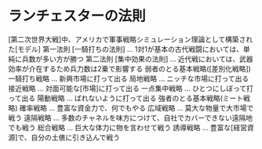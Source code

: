 # ランチェスターの法則
 [第二次世界大戦]中、アメリカで軍事戦略シミュレーション理論として構築された[モデル]
  第一法則 [一騎打ちの法則] … 1対1が基本の古代戦闘においては、単純に兵数が多い方が勝つ
  第二法則 [集中効果の法則] … 近代戦においては、武器効率が介在するため兵力数は2乗で影響する
  弱者のとる基本戦略([差別化戦略])
   一騎打ち戦略 … 新興市場に打って出る
   局地戦略 … ニッチな市場に打って出る
   接近戦略 … 対面可能な[市場]に打って出る
   一点集中戦略 … ひとつにしぼって打って出る
   陽動戦略 ... ばれないように打って出る
  強者のとる基本戦略(ミート戦略)
   確率戦略 … 豊富な資金力で、何でもやる
   広域戦略 … 莫大な物量で大市場で戦う
   遠隔戦略 … 多数のチャネルを味方につけて、自社でカバーできない遠隔地でも戦う
   総合戦略 … 巨大な体力に物を言わせて戦う
   誘導戦略 … 豊富な[経営資源]で、自分の土俵に引き込んで戦う
